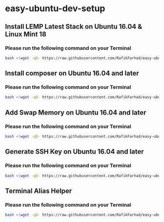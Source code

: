 # easy-ubuntu-dev-setup

## Install LEMP Latest Stack on Ubuntu 16.04 & Linux Mint 18
### Please run the following command on your Terminal
```bash
bash <(wget -qO- https://raw.githubusercontent.com/RafikFarhad/easy-ubuntu-dev-setup/master/lemp_setup_latest.sh)
```

## Install composer on Ubuntu 16.04 and later
### Please run the following command on your Terminal
```bash
bash <(wget -qO- https://raw.githubusercontent.com/RafikFarhad/easy-ubuntu-dev-setup/master/composer.sh)
```

## Add Swap Memory on Ubuntu 16.04 and later

### Please run the following command on your Terminal
```bash
bash <(wget -qO- https://raw.githubusercontent.com/RafikFarhad/easy-ubuntu-dev-setup/master/add_swap_memory.sh)
```

## Generate SSH Key on Ubuntu 16.04 and later

### Please run the following command on your Terminal
```bash
bash <(wget -qO- https://raw.githubusercontent.com/RafikFarhad/easy-ubuntu-dev-setup/master/generate_ssh.sh)
```

## Terminal Alias Helper
### Please run the following command on your Terminal
```bash
bash <(wget -qO- https://raw.githubusercontent.com/RafikFarhad/easy-ubuntu-dev-setup/master/terminal_alias_helper.sh)
```



